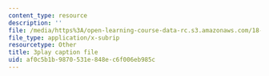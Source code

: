 ```yaml
---
content_type: resource
description: ''
file: /media/https%3A/open-learning-course-data-rc.s3.amazonaws.com/18-01sc-single-variable-calculus-fall-2010/af0c5b1b9870531e848ec6f006eb985c_5q_3FDOkVRQ.vtt
file_type: application/x-subrip
resourcetype: Other
title: 3play caption file
uid: af0c5b1b-9870-531e-848e-c6f006eb985c
---
```


